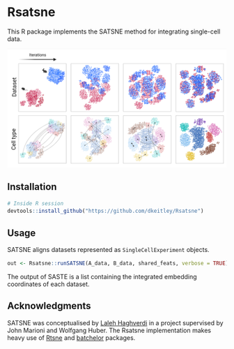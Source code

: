 # Rsatsne

This R package implements the SATSNE method for integrating single-cell data.

![SATSNE schematic](res/satsne_schematic.jpg)


## Installation

``` r
# Inside R session
devtools::install_github("https://github.com/dkeitley/Rsatsne")
```

## Usage

SATSNE aligns datasets represented as `SingleCellExperiment` objects.

``` r
out <- Rsatsne::runSATSNE(A_data, B_data, shared_feats, verbose = TRUE)
```

The output of SASTE is a list containing the integrated embedding coordinates of each dataset.

## Acknowledgments

SATSNE was conceptualised by [Laleh Haghverdi](https://github.com/LalehHaghverdi/) in a project supervised by John Marioni and Wolfgang Huber. The Rsatsne implementation makes heavy use of [Rtsne](https://github.com/jkrijthe/Rtsne) and [batchelor](https://bioconductor.org/packages/devel/bioc/html/batchelor.html) packages.
